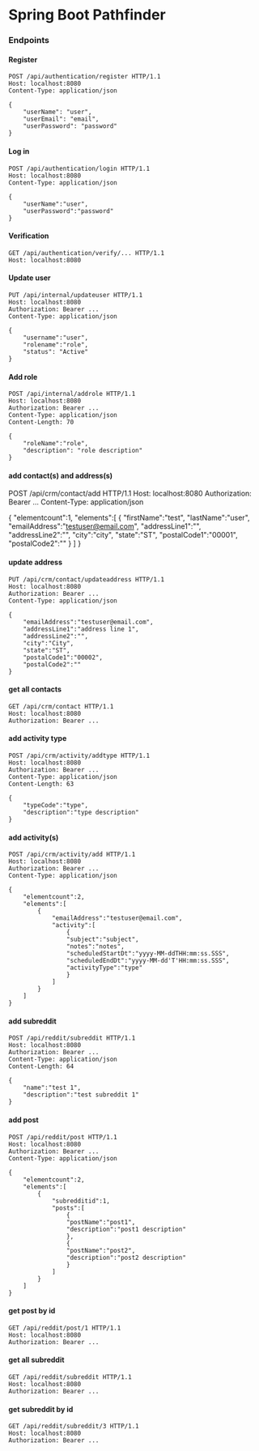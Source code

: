 # Spring Boot Pathfinder

### Endpoints

#### Register

	POST /api/authentication/register HTTP/1.1
	Host: localhost:8080
	Content-Type: application/json

	{
		"userName": "user",
		"userEmail": "email",
		"userPassword": "password"
	}

#### Log in

	POST /api/authentication/login HTTP/1.1
	Host: localhost:8080
	Content-Type: application/json

	{
		"userName":"user",
		"userPassword":"password"
	}

#### Verification

	GET /api/authentication/verify/... HTTP/1.1
	Host: localhost:8080

#### Update user

	PUT /api/internal/updateuser HTTP/1.1
	Host: localhost:8080
	Authorization: Bearer ...
	Content-Type: application/json

	{
		"username":"user",
		"rolename":"role",
		"status": "Active"
	}

#### Add role

	POST /api/internal/addrole HTTP/1.1
	Host: localhost:8080
	Authorization: Bearer ...
	Content-Type: application/json
	Content-Length: 70

	{
		"roleName":"role",
		"description": "role description"
	}

#### add contact(s) and address(s)

POST /api/crm/contact/add HTTP/1.1
Host: localhost:8080
Authorization: Bearer ...
Content-Type: application/json

{
    "elementcount":1,
    "elements":[
        {
            "firstName":"test",
            "lastName":"user",
            "emailAddress":"testuser@email.com",
            "addressLine1":"",
            "addressLine2":"",
            "city":"city",
            "state":"ST",
            "postalCode1":"00001",
            "postalCode2":""
        }
    ]
}

#### update address

	PUT /api/crm/contact/updateaddress HTTP/1.1
	Host: localhost:8080
	Authorization: Bearer ...
	Content-Type: application/json

	{
		"emailAddress":"testuser@email.com",
		"addressLine1":"address line 1",
		"addressLine2":"",
		"city":"City",
		"state":"ST",
		"postalCode1":"00002",
		"postalCode2":""
	}

#### get all contacts

	GET /api/crm/contact HTTP/1.1
	Host: localhost:8080
	Authorization: Bearer ...

#### add activity type

	POST /api/crm/activity/addtype HTTP/1.1
	Host: localhost:8080
	Authorization: Bearer ...
	Content-Type: application/json
	Content-Length: 63

	{
		"typeCode":"type",
		"description":"type description"
	}

#### add activity(s)

	POST /api/crm/activity/add HTTP/1.1
	Host: localhost:8080
	Authorization: Bearer ...
	Content-Type: application/json

	{
		"elementcount":2,
		"elements":[
			{
				"emailAddress":"testuser@email.com",
				"activity":[
					{
					"subject":"subject",
					"notes":"notes",
					"scheduledStartDt":"yyyy-MM-ddTHH:mm:ss.SSS",
					"scheduledEndDt":"yyyy-MM-dd'T'HH:mm:ss.SSS",
					"activityType":"type"
					}
				]
			}
		]
	}

#### add subreddit

	POST /api/reddit/subreddit HTTP/1.1
	Host: localhost:8080
	Authorization: Bearer ...
	Content-Type: application/json
	Content-Length: 64

	{
		"name":"test 1",
		"description":"test subreddit 1"
	}

#### add post

	POST /api/reddit/post HTTP/1.1
	Host: localhost:8080
	Authorization: Bearer ...
	Content-Type: application/json

	{
		"elementcount":2,
		"elements":[
			{
				"subredditid":1,
				"posts":[
					{
					"postName":"post1",
					"description":"post1 description"
					},
					{
					"postName":"post2",
					"description":"post2 description"
					}
				]
			}
		]
	}

#### get post by id

	GET /api/reddit/post/1 HTTP/1.1
	Host: localhost:8080
	Authorization: Bearer ...

#### get all subreddit

	GET /api/reddit/subreddit HTTP/1.1
	Host: localhost:8080
	Authorization: Bearer ...

#### get subreddit by id

	GET /api/reddit/subreddit/3 HTTP/1.1
	Host: localhost:8080
	Authorization: Bearer ...


